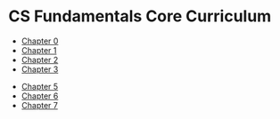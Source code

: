 # CS Fundamentals Core Curriculum

* [Chapter 0](0)
* [Chapter 1](1)
* [Chapter 2](2)
* [Chapter 3](3)

<!---
* [Chapter 4](4)
--->

* [Chapter 5](5)
* [Chapter 6](6)
* [Chapter 7](7)

<!---
* [Chapter 8](8)
--->

<!---
# Project Modules

* [Understanding Technology](understanding_technology)
* [Data Science](data_science)
* [Impact of Computing](impact_of_computing)

--->

